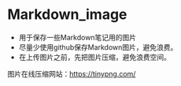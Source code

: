 # Markdown_image
* 用于保存一些Markdown笔记用的图片
* 尽量少使用github保存Markdown图片，避免浪费。
* 在上传图片之前，先把图片压缩，避免浪费空间。

图片在线压缩网站：https://tinypng.com/
